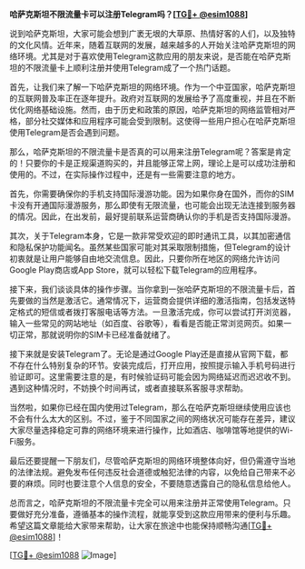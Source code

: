 **哈萨克斯坦不限流量卡可以注册Telegram吗？[[TG💪+ @esim1088](https://t.me/s/esim1088)]**

说到哈萨克斯坦，大家可能会想到广袤无垠的大草原、热情好客的人们，以及独特的文化风情。近年来，随着互联网的发展，越来越多的人开始关注哈萨克斯坦的网络环境。尤其是对于喜欢使用Telegram这款应用的朋友来说，是否能在哈萨克斯坦的不限流量卡上顺利注册并使用Telegram成了一个热门话题。

首先，让我们来了解一下哈萨克斯坦的网络环境。作为一个中亚国家，哈萨克斯坦的互联网普及率正在逐年提升。政府对互联网的发展给予了高度重视，并且在不断优化网络基础设施。然而，由于历史和政策的原因，哈萨克斯坦的网络监管相对严格，部分社交媒体和应用程序可能会受到限制。这使得一些用户担心在哈萨克斯坦使用Telegram是否会遇到问题。

那么，哈萨克斯坦的不限流量卡是否真的可以用来注册Telegram呢？答案是肯定的！只要你的卡是正规渠道购买的，并且能够正常上网，理论上是可以成功注册和使用的。不过，在实际操作过程中，还是有一些需要注意的地方。

首先，你需要确保你的手机支持国际漫游功能。因为如果你身在国外，而你的SIM卡没有开通国际漫游服务，那么即使有无限流量，也可能会出现无法连接到服务器的情况。因此，在出发前，最好提前联系运营商确认你的手机是否支持国际漫游。

其次，关于Telegram本身，它是一款非常受欢迎的即时通讯工具，以其加密通信和隐私保护功能闻名。虽然某些国家可能对其采取限制措施，但Telegram的设计初衷就是让用户能够自由地交流信息。因此，只要你所在地区的网络允许访问Google Play商店或App Store，就可以轻松下载Telegram的应用程序。

接下来，我们谈谈具体的操作步骤。当你拿到一张哈萨克斯坦的不限流量卡后，首先要做的当然是激活它。通常情况下，运营商会提供详细的激活指南，包括发送特定格式的短信或者拨打客服电话等方法。一旦激活完成，你可以尝试打开浏览器，输入一些常见的网站地址（如百度、谷歌等），看看是否能正常浏览网页。如果一切正常，那就说明你的SIM卡已经准备就绪了。

接下来就是安装Telegram了。无论是通过Google Play还是直接从官网下载，都不存在什么特别复杂的环节。安装完成后，打开应用，按照提示输入手机号码进行验证即可。这里需要注意的是，有时候验证码可能会因为网络延迟而迟迟收不到。遇到这种情况时，不妨换个时间再试，或者直接联系客服寻求帮助。

当然啦，如果你已经在国内使用过Telegram，那么在哈萨克斯坦继续使用应该也不会有什么太大的区别。不过，鉴于不同国家之间的网络状况可能存在差异，建议大家尽量选择稳定可靠的网络环境来进行操作，比如酒店、咖啡馆等地提供的Wi-Fi服务。

最后还要提醒一下朋友们，尽管哈萨克斯坦的网络环境整体向好，但仍需遵守当地的法律法规。避免发布任何违反社会道德或触犯法律的内容，以免给自己带来不必要的麻烦。同时也要注意个人信息的安全，不要随意透露自己的隐私信息给他人。

总而言之，哈萨克斯坦的不限流量卡完全可以用来注册并正常使用Telegram。只要做好充分准备，遵循基本的操作流程，就能享受到这款应用带来的便利与乐趣。希望这篇文章能给大家带来帮助，让大家在旅途中也能保持顺畅沟通[[TG💪+ @esim1088](https://t.me/s/esim1088)]！

[[TG💪+ @esim1088](https://t.me/s/esim1088) ![Image](https://i.postimg.cc/4NQfJmqS/Snipaste-2025-05-13-00-14-12.png)]